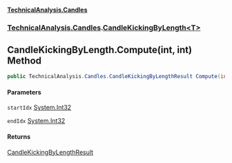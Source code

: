 #### [TechnicalAnalysis.Candles](TechnicalAnalysis.Candles.md 'TechnicalAnalysis.Candles')
### [TechnicalAnalysis.Candles](TechnicalAnalysis.Candles.md#TechnicalAnalysis.Candles 'TechnicalAnalysis.Candles').[CandleKickingByLength&lt;T&gt;](CandleKickingByLength_T_.md 'TechnicalAnalysis.Candles.CandleKickingByLength<T>')

## CandleKickingByLength<T>.Compute(int, int) Method

```csharp
public TechnicalAnalysis.Candles.CandleKickingByLengthResult Compute(int startIdx, int endIdx);
```
#### Parameters

<a name='TechnicalAnalysis.Candles.CandleKickingByLength_T_.Compute(int,int).startIdx'></a>

`startIdx` [System.Int32](https://docs.microsoft.com/en-us/dotnet/api/System.Int32 'System.Int32')

<a name='TechnicalAnalysis.Candles.CandleKickingByLength_T_.Compute(int,int).endIdx'></a>

`endIdx` [System.Int32](https://docs.microsoft.com/en-us/dotnet/api/System.Int32 'System.Int32')

#### Returns
[CandleKickingByLengthResult](CandleKickingByLengthResult.md 'TechnicalAnalysis.Candles.CandleKickingByLengthResult')